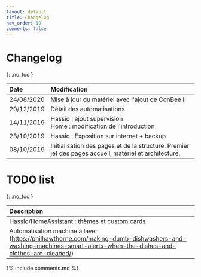 ```yaml
---
layout: default
title: Changelog
nav_order: 10
comments: false
---
```


# Changelog
{: .no_toc }

| Date         | Modification      |
|:-------------|:------------------|
| 24/08/2020   | Mise à jour du matériel avec l'ajout de ConBee II      |
| 20/12/2019   | Détail des automatisations      |
| 14/11/2019   | Hassio : ajout supervision <br /> Home : modification de l'introduction      |
| 23/10/2019   | Hassio : Exposition sur internet + backup      |
| 08/10/2019   | Initialisation des pages et de la structure. Premier jet des pages accueil, matériel et architecture.      |



# TODO list
{: .no_toc }

| Description               |
|:-------------------------------|
| Hassio/HomeAssistant : thèmes et custom cards      |
| Automatisation machine à laver (https://philhawthorne.com/making-dumb-dishwashers-and-washing-machines-smart-alerts-when-the-dishes-and-clothes-are-cleaned/) |



{% include comments.md %}
